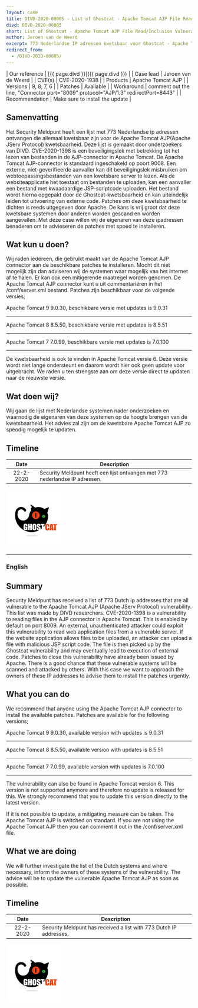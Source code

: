 ```yaml
---
layout: case
title: DIVD-2020-00005 - List of Ghostcat - Apache Tomcat AJP File Read/Inclusion Vulnerability 
divd: DIVD-2020-00005
short: List of Ghostcat - Apache Tomcat AJP File Read/Inclusion Vulnerability
author: Jeroen van de Weerd
excerpt: 773 Nederlandse IP adressen kwetsbaar voor Ghostcat - Apache Tomcat AJP File Read/Inclusion Vulnerability   / 773 Dutch IP addresses vulnerable to Ghostcat - Apache Tomcat AJP File Read / Inclusion Vulnerability 
redirect_from:
  - /DIVD-2020-00005/
---
```


| Our reference | [{{ page.divd }}]({{ page.divd }}) |
| Case lead | Jeroen van de Weerd |
| CVE(s) | CVE-2020-1938 |
| Products | Apache Tomcat AJP |
| Versions | 9, 8, 7, 6 |
| Patches | Available |
| Workaround | comment out the line, "Connector port="8009" protocol="AJP/1.3" redirectPort=8443" |
| Recommendation | Make sure to install the update |

## Samenvatting

Het Security Meldpunt heeft een lijst met 773 Nederlandse ip adressen ontvangen die allemaal kwetsbaar zijn voor de Apache Tomcat AJP(Apache JServ Protocol) kwetsbaarheid. Deze lijst is gemaakt door onderzoekers van DIVD. CVE-2020-1398 is een beveiligingslek met betrekking tot het lezen van bestanden in de AJP-connector in Apache Tomcat. De Apache Tomcat AJP-connector is standaard ingeschakeld op poort 9008. Een externe, niet-geverifieerde aanvaller kan dit beveiligingslek misbruiken om webtoepassingsbestanden van een kwetsbare server te lezen. Als de websiteapplicatie het toestaat om bestanden te uploaden, kan een aanvaller een bestand met kwaadaardige JSP-scriptcode uploaden. Het bestand wordt hierna opgepakt door de Ghostcat-kwetsbaarheid en kan uiteindelijk leiden tot uitvoering van externe code. Patches om deze kwetsbaarheid te dichten is reeds uitgegeven door Apache.
De kans is vrij groot dat deze kwetsbare systemen door anderen worden gescand en worden aangevallen. Met deze case willen wij de eigenaren van deze ipadressen benaderen om te advieseren de patches met spoed te installeren.

## Wat kun u doen?

Wij raden iedereen, die gebruikt maakt van de Apache Tomcat AJP connector aan de beschikbare patches te installeren. Mocht dit niet mogelijk zijn dan adviseren wij de systemen waar mogelijk van het internet af te halen. Er kan ook een mitigerende maatregel worden genomen. De Apache Tomcat AJP connector kunt u uit commentariëren in het /conf/server.xml bestand.
Patches zijn beschikbaar voor de volgende versies;

Apache Tomcat 9	9.0.30, beschikbare versie met updates is 9.0.31 <hr>
Apache Tomcat 8	8.5.50, beschikbare versie met updates is 8.5.51 <hr>
Apache Tomcat 7	7.0.99, beschikbare versie met updates is 7.0.100 <hr>

De kwetsbaarheid is ook te vinden in Apache Tomcat versie 6. Deze versie wordt niet lange ondersteunt en daarom wordt hier ook geen update voor uitgebracht. We raden u ten strengste aan om deze versie direct te updaten naar de nieuwste versie.

## Wat doen wij?

Wij gaan de lijst met Nederlandse systemen nader onderzoeken en waarnodig de eigenaren van deze systemen op de hoogte brengen van de kwetsbaarheid. Het advies zal zijn om de kwetsbare Apache Tomcat AJP zo speodig mogelijk te updaten.

## Timeline

| Date  | Description |
|:-----:|-------------|
| 22-2-2020 | Security Meldpunt heeft een lijst ontvangen met 773 nederlandse IP adressen.

![Ghostcat](/assets/images/ghostcat-logo-small.png "Image copyright Chaitin Tech")

<hr>

### English

## Summary

Security Meldpunt has received a list of 773 Dutch ip addresses that are all vulnerable to the Apache Tomcat AJP (Apache JServ Protocol)  vulnerability. This list was made by DIVD researchers. CVE-2020-1398 is a vulnerability to reading files in the AJP connector in Apache Tomcat. This is enabled by default on port 8009. An external, unauthenticated attacker could exploit this vulnerability to read web application files from a vulnerable server. If the website application allows files to be uploaded, an attacker can upload a file with malicious JSP script code. The file is then picked up by the Ghostcat vulnerability and may eventually lead to execution of external code. Patches to close this vulnerability have already been issued by Apache. There is a good chance that these vulnerable systems will be scanned and attacked by others. With this case we want to approach the owners of these IP addresses to advise them to install the patches urgently.

## What you can do

We recommend that anyone using the Apache Tomcat AJP connector to install the available patches. Patches are available for the following versions;

Apache Tomcat 9 9.0.30, available version with updates is 9.0.31 <hr>
Apache Tomcat 8 8.5.50, available version with updates is 8.5.51 <hr>
Apache Tomcat 7 7.0.99, available version with updates is 7.0.100 <hr>

The vulnerability can also be found in Apache Tomcat version 6. This version is not supported anymore and therefore no update is released for this. We strongly recommend that you to update this version directly to the latest version.

If it is not possible to update, a mitigating measure can be taken. The Apache Tomcat AJP is switched on standard. If you are not using the Apache Tomcat AJP then you can comment it out in the /conf/server.xml file.

## What we are doing

We will further investigate the list of the Dutch systems and where necessary, inform the owners of these systems of the vulnerability. The advice will be to update the vulnerable Apache Tomcat AJP as soon as possible.

## Timeline

| Date  | Description |
|:-----:|-------------|
| 22-2-2020 | Security Meldpunt has received a list with 773 Dutch IP addresses.

![Ghostcat](/assets/images/ghostcat-logo-small.png "Image copyright Chaitin Tech")
